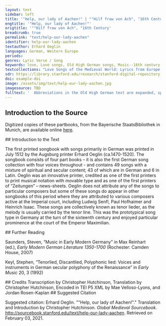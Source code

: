 ```yaml
---
layout: text
sidebar: left
title: '"Help, our lady of Aachen!" | ""Hilf fraw von Ach", "16th Century'
engtitle: '"Help, our lady of Aachen!"'
origtitle: '""Hilf fraw von Ach", "16th Century'
breadcrumb: true
permalink: "text/help-our-lady-aachen"
identifier: help-our-lady-aachen
textauthor: Erhard Oeglin
languages: German, Western Europe
periods: 
genres: Lyric Verse / Song
keywords: love, Love songs, Old High German songs, Music--16th century, Canzonets (Part songs)--German
textcollections: "Love Songs of the Medieval World: Lyrics from Europe and Asia"
sdr: https://library.stanford.edu/research/stanford-digital-repository 
doi: example-doi 
image: /assets/img/text/help-our-lady-aachen.jpg
imagesource: TBD 
fulltext: '  Abbreviations in the Old High German text are expanded, spelling and punctuation otherwise follow the manuscript. Hilf fraw von Ach Help, our lady of Aachen! Hilf fraw von Ach / wie schwach / on masz ich armer sünder bin / und pald ist hyn / mein syn / on gwyn / zů verfüren / spüren / mag ich grüntlich / das got misfelt / der welt / undanckparkait / O rayne mayt / Maria zart / wie hart / mir das zů hertzen / will dringen zwar / gnad mir nit spar / vnnd nymb meinn war / fraw durch dein syben schmertzen. Help, our lady of Aachen! How immeasurably weak I, poor sinner, am! Soon I will lose my senses in vain, I’m being led astray. I can definitely tell that God is displeased at the world's ingratitude Oh, immaculate maiden, tender Mary! How hard this weighs on my heart. Don't spare me your mercy and hear me, My Lady, by your seven sorrows! O iungkgfraw rayn / on nayn / alzeit der sunder trösterinn / was ich begynn / dennck synn / von hynn / müß ich mich wenden / enden sol sich / umb mich / der welde lust / umb sust / ist aller můt / unnd hilfft kain gůt / ich muß daran / unnd kann / den tod nit fliechenn / dan das ich bitt / versag mit nit / und tayl mir mit / dein gnad on alls verziechen. Oh, immaculate virgin, who without doubt always consoles sinners. Whatever I start, think or come up with, I have to turn myself away from it; around me the world’s pleasure has to come to an end. All bravery is in vain, no wealth can help, I must face it and I can’t flee from death, so I ask you: don’t deny me, and impart on me your grace without delay. Der welde hayl / on mayl bistu Maria ewiklich / und frew auch mich / der täglich dich / mit fleiß thůt eren / geren / ertzaygst / und naygst / dich gottes arch / und sarch / dem sünder zůe / O fraw das thůe / ytz in der nott / zum todt / vill kranckhait schweben / erwirb mir huld / das ich mein schuld / mit rew und duld / müg püssen hye in leben. You, Mary, are forever the immaculate salvation of the world, and bring joy to me, who diligently honors you each day. You, the ark and casket of God gladly appear and tend to the sinner. to the sinner. Oh, my lady, do this now in my distress, for illness will hover over death. Grant me favor, so that I might atone for my guilt with repentance and forbearance while I’m alive. '
---
```

## Introduction to the Source 
<p>Digitized copies of these partbooks, from the Bayerische StaatsBibliothek in Munich, are available online <a href="https://stimmbuecher.digitale-sammlungen.de//view?id=bsb00082229">here</a>.</p>
## Introduction to the Text 
<p>The first printed songbook with songs primarily in German was printed in July 1512 by the Augsburg printer Erhard Oeglin (ca.1470-1520). The songbook consists of four part books – it is also the first German song collection with four voices throughout - and contains 49 songs with a mixture of spiritual and secular content; 43 of which are in German and 6 in Latin. Oeglin was an innovative printer, credited as one of the first printers to print musical notation with movable type and as one of the first printers of “Zeitungen” – news-sheets. Oeglin does not attribute any of the songs to particular composers but some of these songs do appear in other songbooks of this period where they are attributed to various composers active at the Imperial court, including Ludwig Senfl, Paul Hofhaimer and Heinrich Isaac. These songs are collectively known as tenor lieder, as the melody is usually carried by the tenor line. This was the prototypical song type in Germany at the turn of the sixteenth century and enjoyed particular prominence at the court of the Emperor Maximilian.</p>
## Further Reading 
<p>Saunders, Steven, “Music in Early Modern Germany” in Max Reinhart (ed.), <em>Early Modern German Literature 1350-1700</em> (Rochester: Camden House, 2007)</p> <p>Keyl, Stephen, “Tenorlied, Discantlied, Polyphonic lied: Voices and instruments in German secular polyphony of the Renaissance” in <em>Early Music</em> 20, 3 (1992)</p>
## Credits
Transcription by Christopher Hutchinson, 
Translation by Christopher Hutchinson, 
Encoded in TEI P5 XML by Mae Velloso-Lyons,  and Jordan Rosen-Kaplan
## Suggested Citation
<p>Suggested citation: Erhard Oeglin.  ""Help, our lady of Aachen!"." Translation and Introduction by Christopher Hutchinson. <em>Global Medieval Sourcebook</em>. <a href="http://sourcebook.stanford.edu/text/help-our-lady-aachen">http://sourcebook.stanford.edu/text/help-our-lady-aachen</a>. Retrieved on February 03, 2021.</p>
